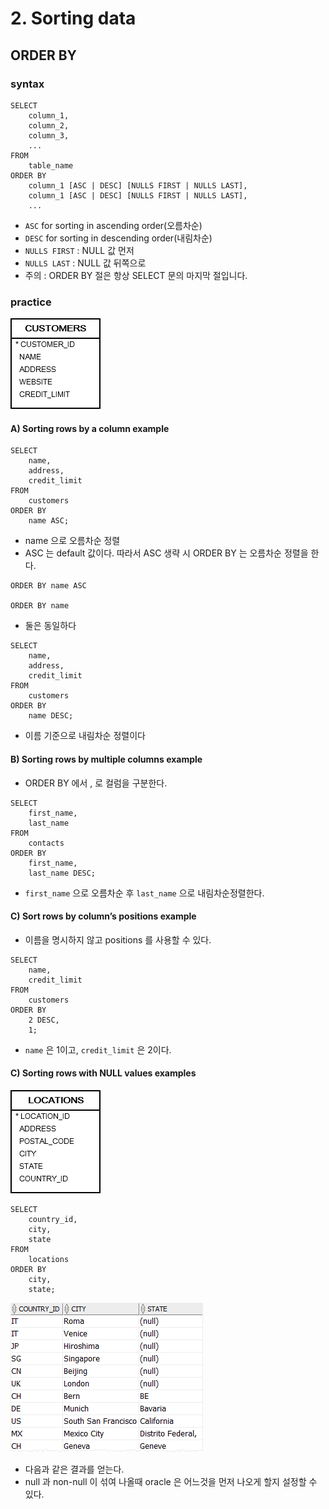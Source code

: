 # 2. Sorting data
## ORDER BY

### syntax
```oracle-sql
SELECT
    column_1,
    column_2,
    column_3,
    ...
FROM
    table_name
ORDER BY
    column_1 [ASC | DESC] [NULLS FIRST | NULLS LAST],
    column_1 [ASC | DESC] [NULLS FIRST | NULLS LAST],
    ... 
```
- `ASC` for sorting in ascending order(오름차순)
- `DESC` for sorting in descending order(내림차순)
- `NULLS FIRST` : NULL 값 먼저
- `NULLS LAST` : NULL 값 뒤쪽으로
- 주의 : ORDER BY 절은 항상 SELECT 문의 마지막 절입니다.

### practice
![img.png](../images/customers.png)

#### A) Sorting rows by a column example
```oracle-sql
SELECT
    name,
    address,
    credit_limit
FROM
    customers
ORDER BY
    name ASC;
```
- name 으로 오름차순 정렬
- ASC 는 default 값이다. 따라서 ASC 생략 시 ORDER BY 는 오름차순 정렬을 한다.

```oracle-sql
ORDER BY name ASC

ORDER BY name
```
- 둘은 동일하다

```oracle-sql
SELECT
    name,
    address,
    credit_limit
FROM
    customers
ORDER BY
    name DESC;
```
- 이름 기준으로 내림차순 정렬이다

#### B) Sorting rows by multiple columns example
- ORDER BY 에서 , 로 컬럼을 구분한다.
```oracle-sql
SELECT
	first_name,
	last_name
FROM
	contacts
ORDER BY
	first_name,
	last_name DESC;
```
- `first_name` 으로 오름차순 후 `last_name` 으로 내림차순정렬한다.

#### C) Sort rows by column’s positions example
- 이름을 명시하지 않고 positions 를 사용할 수 있다.
```oracle-sql
SELECT
    name,
    credit_limit
FROM
    customers
ORDER BY
    2 DESC,
    1;
```
- `name` 은 1이고, `credit_limit` 은 2이다.

#### C) Sorting rows with NULL values examples
![img.png](../images/locations.png)
````oracle-sql
SELECT
    country_id,
    city,
    state
FROM
    locations
ORDER BY
    city,
    state;
````
![img.png](../images/location_null.png)

- 다음과 같은 결과를 얻는다.
- null 과 non-null 이 섞여 나올때 oracle 은 어느것을 먼저 나오게 할지 설정할 수 있다.



